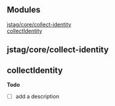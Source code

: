 ## Modules

<dl>
<dt><a href="#module_jstag/core/collect-identity">jstag/core/collect-identity</a></dt>
<dd></dd>
<dt><a href="#module_collectIdentity">collectIdentity</a></dt>
<dd></dd>
</dl>

<a name="module_jstag/core/collect-identity"></a>

## jstag/core/collect-identity
<a name="module_collectIdentity"></a>

## collectIdentity
**Todo**

- [ ] add a description

